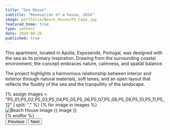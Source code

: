 ```yaml
---
title: "Sea House"
subtitle: "Renovation of a house, 2024"
image: portfolio/Beach_House/P5_Capa.jpg
featured_home: true
type: contest
date: 2024-09-26
published: true
---
```


<!-- Project Text -->
<div class="my-5">
  <p>
    This apartment, located in <span class="fw-bold">Apúlia, Esposende, Portugal</span>, was designed with the sea as its primary inspiration. Drawing from the surrounding coastal environment, the concept embraces nature, calmness, and spatial balance.
  </p>
  <p>
    The project highlights a harmonious relationship between interior and exterior through natural materials, soft tones, and an open layout that reflects the fluidity of the sea and the tranquillity of the landscape.
  </p>
</div>


<!-- Portfolio Carousel -->
<div id="portfolioCarousel" class="carousel slide my-5" data-bs-ride="carousel">
  <div class="carousel-inner">
    {% assign images = "P5_01,P5_02,P5_03,P5_04,P5_05,P5_06,P5_07,P5_08,P5_09,P5_10,P5_11,P5_12" | split: "," %}
    {% for image in images %}
    <div class="carousel-item {% if forloop.first %}active{% endif %}">
      <img src="{{ '/assets/images/portfolio/Beach_House/' | append: image | append: '.jpg' | relative_url }}"
           class="d-block w-100 img-fluid"
           alt="Beach House image {{ image }}"
           loading="lazy">
    </div>
    {% endfor %}
  </div>

  <!-- Carousel controls -->
  <button class="carousel-control-prev" type="button" data-bs-target="#portfolioCarousel" data-bs-slide="prev">
    <span class="carousel-control-prev-icon custom-arrow" aria-hidden="true"></span>
    <span class="visually-hidden">Previous</span>
  </button>
  <button class="carousel-control-next" type="button" data-bs-target="#portfolioCarousel" data-bs-slide="next">
    <span class="carousel-control-next-icon custom-arrow" aria-hidden="true"></span>
    <span class="visually-hidden">Next</span>
  </button>
</div>
